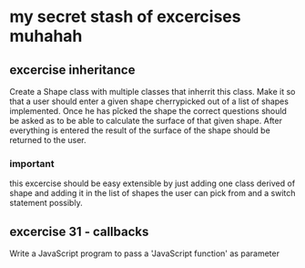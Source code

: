 # my secret stash of excercises muhahah

## excercise inheritance

Create a Shape class with multiple classes that inherrit this class. Make it so that a user should enter a given shape cherrypicked out of a list of shapes implemented. Once he has pîcked the shape the correct questions should be asked as to be able to calculate the surface of that given shape. After everything is entered the result of the surface of the shape should be returned to the user.

### important

this excercise should be easy extensible by just adding one class derived of shape and adding it in the list of shapes the user can pick from and a switch statement possibly.

## excercise 31 - callbacks

Write a JavaScript program to pass a 'JavaScript function' as parameter